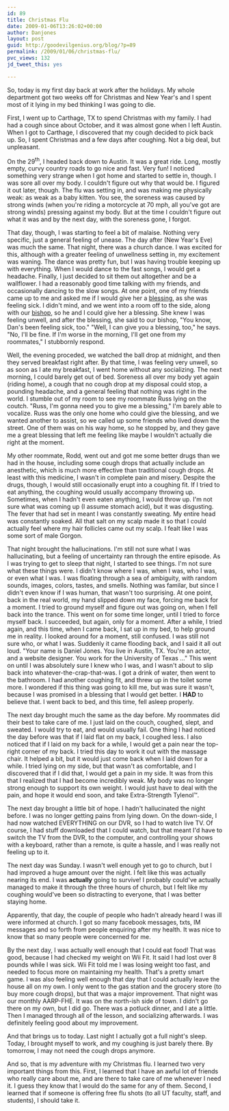 ```yaml
---
id: 89
title: Christmas Flu
date: 2009-01-06T13:26:02+00:00
author: Danjones
layout: post
guid: http://goodevilgenius.org/blog/?p=89
permalink: /2009/01/06/christmas-flu/
pvc_views: 132
jd_tweet_this: yes

---
```

So, today is my first day back at work after the holidays. My whole department got two weeks off for Christmas and New Year's and I spent most of it lying in my bed thinking I was going to die.

First, I went up to Carthage, TX to spend Christmas with my family. I had had a cough since about October, and it was almost gone when I left Austin. When I got to Carthage, I discovered that my cough decided to pick back up. So, I spent Christmas and a few days after coughing. Not a big deal, but unpleasant.

On the 29<sup>th</sup>, I headed back down to Austin. It was a great ride. Long, mostly empty, curvy country roads to go nice and fast. Very fun! I noticed something very strange when I got home and started to settle in, though. I was sore all over my body. I couldn't figure out why that would be. I figured it out later, though. The flu was setting in, and was making me physically weak: as weak as a baby kitten. You see, the soreness was caused by strong winds (when you're riding a motorcycle at 70 mph, all you've got are strong winds) pressing against my body. But at the time I couldn't figure out what it was and by the next day, with the soreness gone, I forgot.

That day, though, I was starting to feel a bit of malaise. Nothing very specific, just a general feeling of unease. The day after (New Year's Eve) was much the same. That night, there was a church dance. I was excited for this, although with a greater feeling of unwellness setting in, my excitement was waning. The dance was pretty fun, but I was having trouble keeping up with everything. When I would dance to the fast songs, I would get a headache. Finally, I just decided to sit them out altogether and be a wallflower. I had a reasonably good time talking with my friends, and occasionally dancing to the slow songs. At one point, one of my friends came up to me and asked me if I would give her a [blessing](http://www.mormon.org/mormonorg/eng/basic-beliefs/glossary/glossary-definition/priesthood-blessing), as she was feeling sick. I didn't mind, and we went into a room off to the side, along with our [bishop](http://www.mormon.org/mormonorg/eng/basic-beliefs/glossary/glossary-definition/bishop), so he and I could give her a blessing. She knew I was feeling unwell, and after the blessing, she said to our bishop, "You know, Dan's been feeling sick, too." "Well, I can give you a blessing, too," he says. "No, I'll be fine. If I'm worse in the morning, I'll get one from my roommates," I stubbornly respond.

Well, the evening proceded, we watched the ball drop at midnight, and then they served breakfast right after. By that time, I was feeling very unwell, so as soon as I ate my breakfast, I went home without any socializing. The next morning, I could barely get out of bed. Soreness all over my body yet again (riding home), a cough that no cough drop at my disposal could stop, a pounding headache, and a general feeling that nothing was right in the world. I stumble out of my room to see my roommate Russ lying on the coutch. "Russ, I'm gonna need you to give me a blessing," I'm barely able to vocalize. Russ was the only one home who could give the blessing, and we wanted another to assist, so we called up some friends who lived down the street. One of them was on his way home, so he stopped by, and they gave me a great blessing that left me feeling like maybe I wouldn't actually die right at the moment.

My other roommate, Rodd, went out and got me some better drugs than we had in the house, including some cough drops that actually include an anesthetic, which is much more effective than traditional cough drops. At least with this medicine, I wasn't in complete pain and misery. Despite the drugs, though, I would still occasionally erupt into a coughing fit. If I tried to eat anything, the coughing would usually accompany throwing up. Sometimes, when I hadn't even eaten anything, I would throw up. I'm not sure what was coming up (I assume stomach acid), but it was disgusting. The fever that had set in meant I was constantly sweating. My entire head was constantly soaked. All that salt on my scalp made it so that I could actually feel where my hair follicles came out my scalp. I fealt like I was some sort of male Gorgon.

That night brought the hallucinations. I'm still not sure what I was hallucinating, but a feeling of uncertainty ran through the entire episode. As I was trying to get to sleep that night, I started to see things. I'm not sure what these things were. I didn't know where I was, when I was, who I was, or even what I was. I was floating through a sea of ambiguity, with random sounds, images, colors, tastes, and smells. Nothing was familar, but since I didn't even know if I was human, that wasn't too surprising. At one point, back in the real world, my hand slipped down my face, forcing me back for a moment. I tried to ground myself and figure out was going on, when I fell back into the trance. This went on for some time longer, until I tried to force myself back. I succeeded, but again, only for a moment. After a while, I tried again, and this time, when I came back, I sat up in my bed, to help ground me in reality. I looked around for a moment, still confused. I was still not sure who, or what I was. Suddenly it came flooding back, and I said it all out loud. "Your name is Daniel Jones. You live in Austin, TX. You're an actor, and a website designer. You work for the University of Texas &hellip;" This went on until I was absolutely sure I knew who I was, and I wasn't about to slip back into whatever-the-crap-that-was. I got a drink of water, then went to the bathroom. I had another coughing fit, and threw up in the toilet some more. I wondered if this thing was going to kill me, but was sure it wasn't, because I was promised in a blessing that I would get better. I **HAD** to believe that. I went back to bed, and this time, fell asleep properly.

The next day brought much the same as the day before. My roommates did their best to take care of me. I just laid on the couch, coughed, slept, and sweated. I would try to eat, and would usually fail. One thing I had noticed the day before was that if I laid flat on my back, I coughed less. I also noticed that if I laid on my back for a while, I would get a pain near the top-right corner of my back. I tried this day to work it out with the massage chair. It helped a bit, but it would just come back when I laid down for a while. I tried lying on my side, but that wasn't as comfortable, and I discovered that if I did that, I would get a pain in my side. It was from this that I realized that I had become incredibly weak. My body was no longer strong enough to support its own weight. I would just have to deal with the pain, and hope it would end soon, and take Extra-Strength Tylenol&trade;.

The next day brought a little bit of hope. I hadn't hallucinated the night before. I was no longer getting pains from lying down. On the down-side, I had now watched EVERYTHING on our DVR, so I had to watch live TV. Of course, I had stuff downloaded that I could watch, but that meant I'd have to switch the TV from the DVR, to the computer, and controlling your shows with a keyboard, rather than a remote, is quite a hassle, and I was really not feeling up to it.

The next day was Sunday. I wasn't well enough yet to go to church, but I had improved a huge amount over the night. I felt like this was actually nearing its end. I was **actually** going to survive! I probably could've actually managed to make it through the three hours of church, but I felt like my coughing would've been so distracting to everyone, that I was better staying home.

Apparently, that day, the couple of people who hadn't already heard I was ill were informed at church. I got so many facebook messages, txts, IM messages and so forth from people enquiring after my health. It was nice to know that so many people were concerned for me.

By the next day, I was actually well enough that I could eat food! That was good, because I had checked my weight on Wii Fit. It said I had lost over 8 pounds while I was sick. Wii Fit told me I was losing weight too fast, and needed to focus more on maintaining my health. That's a pretty smart game. I was also feeling well enough that day that I could actually leave the house all on my own. I only went to the gas station and the grocery store (to buy more cough drops), but that was a major improvement. That night was our monthly AARP-FHE. It was on the north-ish side of town. I didn't go there on my own, but I did go. There was a potluck dinner, and I ate a little. Then I managed through all of the lesson, and socializing afterwards. I was definitely feeling good about my improvement.

And that brings us to today. Last night I actually got a full night's sleep. Today, I brought myself to work, and my coughing is just barely there. By tomorrow, I may not need the cough drops anymore.

And so, that is my adventure with my Christmas flu. I learned two very important things from this. First, I learned that I have an awful lot of friends who really care about me, and are there to take care of me whenever I need it. I guess they know that I would do the same for any of them. Second, I learned that if someone is offering free flu shots (to all UT faculty, staff, and students), I should take it.
